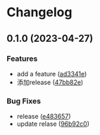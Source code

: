# Changelog

## 0.1.0 (2023-04-27)


### Features

* add a feature ([ad3341e](https://www.github.com/yaochenfeng/fastlane-plugin-autodevops/commit/ad3341eed912b91283d245a930a884131dee1550))
* 添加release ([47bb82e](https://www.github.com/yaochenfeng/fastlane-plugin-autodevops/commit/47bb82e7cd15a4b7202915946e766f07cedf4fb3))


### Bug Fixes

* release ([e483657](https://www.github.com/yaochenfeng/fastlane-plugin-autodevops/commit/e483657eda60b12a2ccc4df86b550a7d5cfd5a86))
* update relase ([96b92c0](https://www.github.com/yaochenfeng/fastlane-plugin-autodevops/commit/96b92c0c73f07a66af87010bc065303a908add3e))
